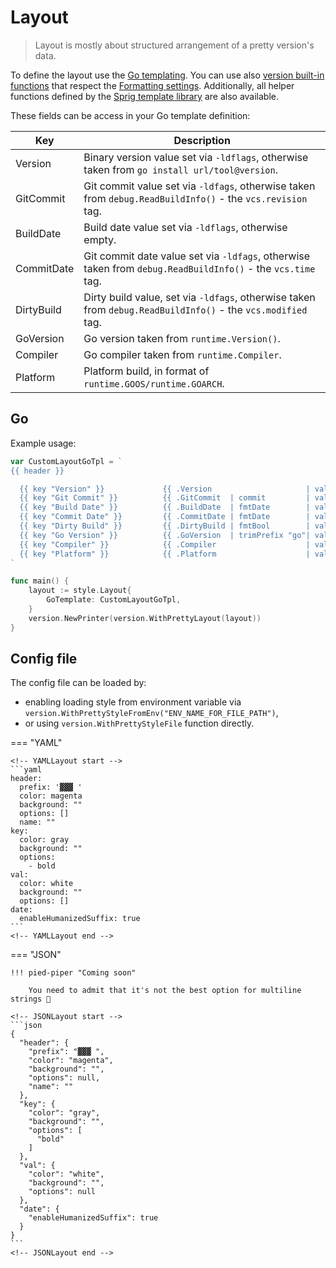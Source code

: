 # Layout

> Layout is mostly about structured arrangement of a pretty version's data.

To define the layout use the [Go templating](https://pkg.go.dev/html/template). You can use also [version built-in functions](https://github.com/mszostok/version/blob/main/style/go-tpl-funcs.go) that respect the [Formatting settings](./format.md). Additionally, all helper functions defined by the [Sprig template library](https://masterminds.github.io/sprig/) are also available.

These fields can be access in your Go template definition:

| Key        | Description                                                                                                  |
|------------|--------------------------------------------------------------------------------------------------------------|
| Version    | Binary version value set via `-ldflags`, otherwise taken from `go install url/tool@version`.                 |
| GitCommit  | Git commit value set via `-ldfags`, otherwise taken from `debug.ReadBuildInfo()` - the `vcs.revision` tag.   |
| BuildDate  | Build date value set via `-ldflags`, otherwise empty.                                                        |
| CommitDate | Git commit date value set via `-ldfags`, otherwise taken from `debug.ReadBuildInfo()` - the `vcs.time` tag.  |
| DirtyBuild | Dirty build value, set via `-ldfags`, otherwise taken from `debug.ReadBuildInfo()` - the `vcs.modified` tag. |
| GoVersion  | Go version taken from `runtime.Version()`.                                                                   |
| Compiler   | Go compiler taken from `runtime.Compiler`.                                                                   |
| Platform   | Platform build, in format of  `runtime.GOOS/runtime.GOARCH`.                                                 |

## Go

Example usage:

```go
var CustomLayoutGoTpl = `
{{ header }}

  {{ key "Version" }}             {{ .Version                     | val }}
  {{ key "Git Commit" }}          {{ .GitCommit  | commit         | val }}
  {{ key "Build Date" }}          {{ .BuildDate  | fmtDate        | val }}
  {{ key "Commit Date" }}         {{ .CommitDate | fmtDate        | val }}
  {{ key "Dirty Build" }}         {{ .DirtyBuild | fmtBool        | val }}
  {{ key "Go Version" }}          {{ .GoVersion  | trimPrefix "go"| val }}
  {{ key "Compiler" }}            {{ .Compiler                    | val }}
  {{ key "Platform" }}            {{ .Platform                    | val }}
`

func main() {
	layout := style.Layout{
		GoTemplate: CustomLayoutGoTpl,
	}
	version.NewPrinter(version.WithPrettyLayout(layout))
}
```

## Config file

The config file can be loaded by:

- enabling loading style from environment variable via `version.WithPrettyStyleFromEnv("ENV_NAME_FOR_FILE_PATH")`,
- or using `version.WithPrettyStyleFile` function directly.

=== "YAML"

    <!-- YAMLLayout start -->
    ```yaml
    header:
      prefix: '▓▓▓ '
      color: magenta
      background: ""
      options: []
      name: ""
    key:
      color: gray
      background: ""
      options:
        - bold
    val:
      color: white
      background: ""
      options: []
    date:
      enableHumanizedSuffix: true
    ```
    <!-- YAMLLayout end -->

=== "JSON"

    !!! pied-piper "Coming soon"

        You need to admit that it's not the best option for multiline strings 😬

    <!-- JSONLayout start -->
    ```json
    {
      "header": {
        "prefix": "▓▓▓ ",
        "color": "magenta",
        "background": "",
        "options": null,
        "name": ""
      },
      "key": {
        "color": "gray",
        "background": "",
        "options": [
          "bold"
        ]
      },
      "val": {
        "color": "white",
        "background": "",
        "options": null
      },
      "date": {
        "enableHumanizedSuffix": true
      }
    }
    ```
    <!-- JSONLayout end -->

